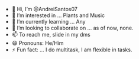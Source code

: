 - 👋 Hi, I’m @AndreiSantos07
- 👀 I’m interested in ... Plants and Music
- 🌱 I’m currently learning ... Any
- 💞️ I’m looking to collaborate on ... as of now, none.
- 📫 To reach me, slide in my dms
- 😄 Pronouns: He/Him
- ⚡ Fun fact: ... I do multitask, I am flexible in tasks.

<!---
AndreiSantos07/AndreiSantos07 is a ✨ special ✨ repository because its `README.md` (this file) appears on your GitHub profile.
You can click the Preview link to take a look at your changes.
--->

